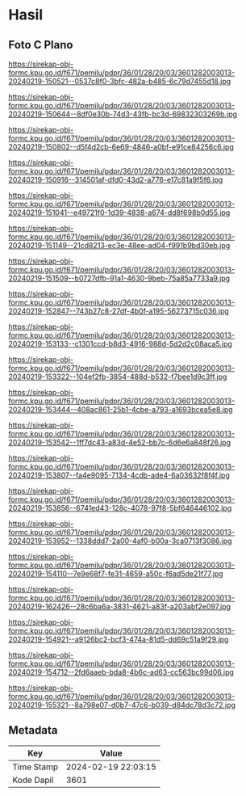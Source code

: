 # Hasil

## Foto C Plano

https://sirekap-obj-formc.kpu.go.id/f671/pemilu/pdpr/36/01/28/20/03/3601282003013-20240219-150521--0537c8f0-3bfc-482a-b485-6c79d7455d18.jpg

https://sirekap-obj-formc.kpu.go.id/f671/pemilu/pdpr/36/01/28/20/03/3601282003013-20240219-150644--8df0e30b-74d3-43fb-bc3d-69832303269b.jpg

https://sirekap-obj-formc.kpu.go.id/f671/pemilu/pdpr/36/01/28/20/03/3601282003013-20240219-150802--d5f4d2cb-6e69-4846-a0bf-e91ce84256c6.jpg

https://sirekap-obj-formc.kpu.go.id/f671/pemilu/pdpr/36/01/28/20/03/3601282003013-20240219-150916--314501af-dfd0-43d2-a776-e17c81a9f5f6.jpg

https://sirekap-obj-formc.kpu.go.id/f671/pemilu/pdpr/36/01/28/20/03/3601282003013-20240219-151041--e49721f0-1d39-4838-a674-dd8f698b0d55.jpg

https://sirekap-obj-formc.kpu.go.id/f671/pemilu/pdpr/36/01/28/20/03/3601282003013-20240219-151149--21cd8213-ec3e-48ee-ad04-f991b9bd30eb.jpg

https://sirekap-obj-formc.kpu.go.id/f671/pemilu/pdpr/36/01/28/20/03/3601282003013-20240219-151509--b0727dfb-91a1-4630-9beb-75a85a7733a9.jpg

https://sirekap-obj-formc.kpu.go.id/f671/pemilu/pdpr/36/01/28/20/03/3601282003013-20240219-152847--743b27c8-27df-4b0f-a195-56273715c036.jpg

https://sirekap-obj-formc.kpu.go.id/f671/pemilu/pdpr/36/01/28/20/03/3601282003013-20240219-153133--c1301ccd-b8d3-4916-988d-5d2d2c08aca5.jpg

https://sirekap-obj-formc.kpu.go.id/f671/pemilu/pdpr/36/01/28/20/03/3601282003013-20240219-153322--104ef2fb-3854-488d-b532-f7bee1d9c3ff.jpg

https://sirekap-obj-formc.kpu.go.id/f671/pemilu/pdpr/36/01/28/20/03/3601282003013-20240219-153444--408ac861-25b1-4cbe-a793-a1693bcea5e8.jpg

https://sirekap-obj-formc.kpu.go.id/f671/pemilu/pdpr/36/01/28/20/03/3601282003013-20240219-153542--1ff7dc43-a83d-4e52-bb7c-6d6e6a848f26.jpg

https://sirekap-obj-formc.kpu.go.id/f671/pemilu/pdpr/36/01/28/20/03/3601282003013-20240219-153807--fa4e9095-7134-4cdb-ade4-6a03632f8f4f.jpg

https://sirekap-obj-formc.kpu.go.id/f671/pemilu/pdpr/36/01/28/20/03/3601282003013-20240219-153856--6741ed43-128c-4078-97f8-5bf646446102.jpg

https://sirekap-obj-formc.kpu.go.id/f671/pemilu/pdpr/36/01/28/20/03/3601282003013-20240219-153952--1338ddd7-2a00-4af0-b00a-3ca0713f3086.jpg

https://sirekap-obj-formc.kpu.go.id/f671/pemilu/pdpr/36/01/28/20/03/3601282003013-20240219-154110--7e9e68f7-fe31-4659-a50c-f6ad5de21f77.jpg

https://sirekap-obj-formc.kpu.go.id/f671/pemilu/pdpr/36/01/28/20/03/3601282003013-20240219-162426--28c6ba6a-3831-4621-a83f-a203abf2e097.jpg

https://sirekap-obj-formc.kpu.go.id/f671/pemilu/pdpr/36/01/28/20/03/3601282003013-20240219-154921--a9126bc2-bcf3-474a-81d5-dd69c51a9f29.jpg

https://sirekap-obj-formc.kpu.go.id/f671/pemilu/pdpr/36/01/28/20/03/3601282003013-20240219-154712--2fd6aaeb-bda8-4b6c-ad63-cc563bc99d06.jpg

https://sirekap-obj-formc.kpu.go.id/f671/pemilu/pdpr/36/01/28/20/03/3601282003013-20240219-155321--8a798e07-d0b7-47c6-b039-d84dc78d3c72.jpg


## Metadata

| Key        | Value               |
| ---------- | ------------------- |
| Time Stamp | 2024-02-19 22:03:15 |
| Kode Dapil | 3601                |



